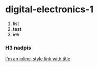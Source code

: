 # digital-electronics-1
1. list
2. **test**
3. ~~idk~~
### H3 nadpis
[I'm an inline-style link with title](https://www.youtube.com "fajne videa")
